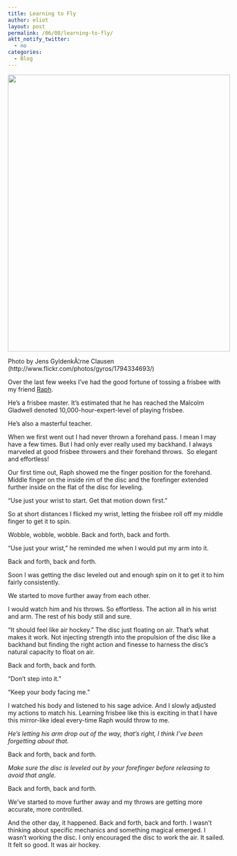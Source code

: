 ```yaml
---
title: Learning to Fly
author: eliot
layout: post
permalink: /06/08/learning-to-fly/
aktt_notify_twitter:
  - no
categories:
  - Blog
---
```

<div id="attachment_383" style="width: 524px" class="wp-caption alignnone">
  <a href="http://www.eliotk.net/wp-content/uploads/2012/06/learning_to_fly.jpg"><img class="size-full wp-image-383" title="learning_to_fly" src="http://www.eliotk.net/wp-content/uploads/2012/06/learning_to_fly.jpg" alt="" width="514" height="640" /></a><p class="wp-caption-text">
    Photo by Jens GyldenkÃ¦rne Clausen (http://www.flickr.com/photos/gyros/1794334693/)
  </p>
</div>

Over the last few weeks I&#8217;ve had the good fortune of tossing a frisbee with my friend [Raph][1].

He&#8217;s a frisbee master. It&#8217;s estimated that he has reached the Malcolm Gladwell denoted 10,000-hour-expert-level of playing frisbee.

He&#8217;s also a masterful teacher.

When we first went out I had never thrown a forehand pass. I mean I may have a few times. But I had only ever really used my backhand. I always marveled at good frisbee throwers and their forehand throws.  So elegant and effortless!

Our first time out, Raph showed me the finger position for the forehand. Middle finger on the inside rim of the disc and the forefinger extended further inside on the flat of the disc for leveling.

&#8220;Use just your wrist to start. Get that motion down first.&#8221;

So at short distances I flicked my wrist, letting the frisbee roll off my middle finger to get it to spin.

Wobble, wobble, wobble. Back and forth, back and forth.

&#8220;Use just your wrist,&#8221; he reminded me when I would put my arm into it.

Back and forth, back and forth.

Soon I was getting the disc leveled out and enough spin on it to get it to him fairly consistently.

We started to move further away from each other.

I would watch him and his throws. So effortless. The action all in his wrist and arm. The rest of his body still and sure.

&#8220;It should feel like air hockey.&#8221; The disc just floating on air. That&#8217;s what makes it work. Not injecting strength into the propulsion of the disc like a backhand but finding the right action and finesse to harness the disc&#8217;s natural capacity to float on air.

Back and forth, back and forth.

&#8220;Don&#8217;t step into it.&#8221;

&#8220;Keep your body facing me.&#8221;

I watched his body and listened to his sage advice. And I slowly adjusted my actions to match his. Learning frisbee like this is exciting in that I have this mirror-like ideal every-time Raph would throw to me.

*He&#8217;s letting his arm drop out of the way, that&#8217;s right, I think I&#8217;ve been forgetting about that.*

Back and forth, back and forth.

*Make sure the disc is leveled out by your forefinger before releasing to avoid that angle.*

Back and forth, back and forth.

We&#8217;ve started to move further away and my throws are getting more accurate, more controlled.

And the other day, it happened. Back and forth, back and forth. I wasn&#8217;t thinking about specific mechanics and something magical emerged. I wasn&#8217;t working the disc. I only encouraged the disc to work the air. It sailed. It felt so good. It was air hockey.

 [1]: http://www.raphaelluckom.com